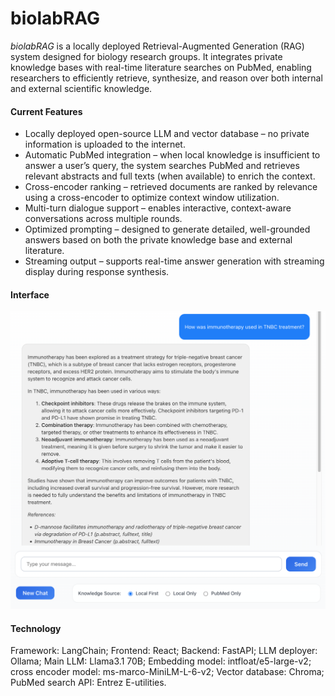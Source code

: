 # biolabRAG
*biolabRAG* is a locally deployed Retrieval-Augmented Generation (RAG) system designed for biology research groups. It integrates private knowledge bases with real-time literature searches on PubMed, enabling researchers to efficiently retrieve, synthesize, and reason over both internal and external scientific knowledge.

#### Current Features
* Locally deployed open-source LLM and vector database – no private information is uploaded to the internet.
* Automatic PubMed integration – when local knowledge is insufficient to answer a user’s query, the system searches PubMed and retrieves relevant abstracts and full texts (when available) to enrich the context.
* Cross-encoder ranking – retrieved documents are ranked by relevance using a cross-encoder to optimize context window utilization.
* Multi-turn dialogue support – enables interactive, context-aware conversations across multiple rounds.
* Optimized prompting – designed to generate detailed, well-grounded answers based on both the private knowledge base and external literature.
* Streaming output – supports real-time answer generation with streaming display during response synthesis.

#### Interface
![](extdata/chart/example.png)

#### Technology
Framework: LangChain; Frontend: React; Backend: FastAPI; LLM deployer: Ollama; Main LLM: Llama3.1 70B; Embedding model: intfloat/e5-large-v2; cross encoder model: ms-marco-MiniLM-L-6-v2; Vector database: Chroma; PubMed search API: Entrez E-utilities.
